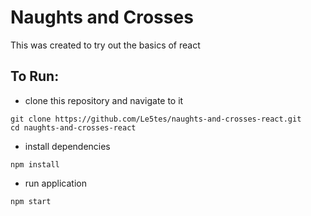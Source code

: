 # Naughts and Crosses

This was created to try out the basics of react

## To Run:

 - clone this repository and navigate to it 
 ```
 git clone https://github.com/Le5tes/naughts-and-crosses-react.git
 cd naughts-and-crosses-react 
 ```
 - install dependencies
 ```
 npm install
 ```
 - run application
 ```
 npm start
 ```
